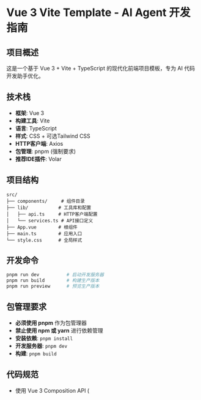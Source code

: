 # Vue 3 Vite Template - AI Agent 开发指南

## 项目概述
这是一个基于 Vue 3 + Vite + TypeScript 的现代化前端项目模板，专为 AI 代码开发助手优化。

## 技术栈
- **框架**: Vue 3
- **构建工具**: Vite
- **语言**: TypeScript
- **样式**: CSS + 可选Tailwind CSS
- **HTTP客户端**: Axios
- **包管理**: pnpm (强制要求)
- **推荐IDE插件**: Volar

## 项目结构
```
src/
├── components/     # 组件目录
├── lib/           # 工具库和配置
│   ├── api.ts     # HTTP客户端配置
│   └── services.ts # API接口定义
├── App.vue        # 根组件
├── main.ts        # 应用入口
└── style.css      # 全局样式
```

## 开发命令
```bash
pnpm run dev          # 启动开发服务器
pnpm run build        # 构建生产版本
pnpm run preview      # 预览生产版本
```

## 包管理要求
- **必须使用 pnpm** 作为包管理器
- **禁止使用 npm 或 yarn** 进行依赖管理
- **安装依赖**: `pnpm install`
- **开发服务器**: `pnpm dev`
- **构建**: `pnpm build`

## 代码规范
- 使用 Vue 3 Composition API (<script setup>)
- 使用 TypeScript 严格模式
- 遵循单文件组件(SFC)最佳实践
- 组件文件使用 PascalCase 命名
- 工具函数使用 camelCase 命名

## 组件开发规则
- 优先使用 `<script setup>` 语法
- 使用 ref/reactive 管理响应式数据
- 使用 computed 计算属性
- 使用 watch/watchEffect 侦听器
- 组件 props 必须定义类型
- 使用 defineProps 和 defineEmits
- 合理使用 slots

## 响应式数据规则
1. 基本类型使用 ref
2. 对象类型使用 reactive
3. 复杂数据考虑使用 shallowRef/shallowReactive
4. 计算属性使用 computed
5. 侦听器使用 watch/watchEffect

## 组件通信规则
1. Props 父传子
2. Emits 子传父
3. provide/inject 跨层级通信
4. 事件总线（简单场景）
5. Pinia 状态管理（复杂场景）

## API 调用
1. 使用 `src/lib/api.ts` 中的 HTTP 客户端
2. 在 `src/lib/services.ts` 中定义 API 接口
3. 统一错误处理
4. 使用 async/await 语法
5. 考虑在 Vue 组件中的响应式处理

## 样式开发规则
1. 使用 scoped 样式避免污染
2. 合理使用 CSS 变量
3. 响应式设计优先
4. 考虑 CSS 模块化
5. 动画使用 Vue Transition

## 常用依赖
- `vue` - Vue 核心库
- `axios` - HTTP 客户端
- `typescript` - TypeScript 支持
- `@vitejs/plugin-vue` - Vue 3 SFC 支持
- `vue-tsc` - Vue TypeScript 编译器

## Git 提交规范
```
feat: 新功能
fix: 修复bug
docs: 文档更新
style: 代码格式化
refactor: 重构
test: 测试相关
chore: 构建过程或辅助工具的变动
```

## AI 开发提示
- 优先考虑 Composition API
- 合理使用响应式数据
- 保持组件单一职责
- 遵循 Vue 3 最佳实践
- 考虑性能优化
- 保持代码风格一致
- 使用 TypeScript 提升代码质量